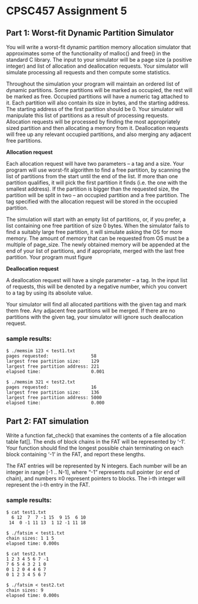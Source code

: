 # CPSC457 Assignment 5


## Part 1: Worst-fit Dynamic Partition Simulator

You will write a worst-fit dynamic partition memory allocation simulator that approximates some of the functionality of malloc() and free() in the standard C library. The input to your simulator will be a page size (a positive integer) and list of allocation and deallocation requests. Your simulator will simulate processing all requests and then compute some statistics.

Throughout the simulation your program will maintain an ordered list of dynamic partitions. Some partitions will be marked as occupied, the rest will be marked as free. Occupied partitions will have a numeric tag attached to it. Each partition will also contain its size in bytes, and the starting address. The starting address of the first partition should be 0. Your simulator will manipulate this list of partitions as a result of processing requests. Allocation requests will be processed by finding the most appropriately sized partition and then allocating a memory from it. Deallocation requests will free up any relevant occupied partitions, and also merging any adjacent free partitions.

__Allocation request__ 

Each allocation request will have two parameters – a tag and a size. Your program will use worst-fit algorithm to find a free partition, by scanning the list of partitions from the start until the end of the list. If more than one partition qualifies, it will pick the first partition it finds (i.e. the one with the smallest address). If the partition is bigger than the requested size, the partition will be split in two – an occupied partition and a free partition. The tag specified with the allocation request will be stored in the occupied partition.

The simulation will start with an empty list of partitions, or, if you prefer, a list containing one free partition of size 0 bytes. When the simulator fails to find a suitably large free partition, it will simulate asking the OS for more memory. The amount of memory that can be requested from OS must be a multiple of page_size. The newly obtained memory will be appended at the end of your list of partitions, and if appropriate, merged with the last free partition. Your program must figure

__Deallocation request__

A deallocation request will have a single parameter – a tag. In the input list of requests, this will be denoted by a negative number, which you convert to a tag by using its absolute value.

Your simulator will find all allocated partitions with the given tag and mark them free. Any adjacent free partitions will be merged. If there are no partitions with the given tag, your simulator will ignore such deallocation request.

### sample results:
```
$ ./memsim 123 < test1.txt
pages requested:                58
largest free partition size:    129
largest free partition address: 221
elapsed time:                   0.001

$ ./memsim 321 < test2.txt
pages requested:                16
largest free partition size:    136
largest free partition address: 5000
elapsed time:                   0.000
```

## Part 2: FAT simulation

Write a function fat_check() that examines the contents of a file allocation table fat[]. The ends of block chains in the FAT will be represented by ‘-1’. Your function should find the longest possible chain terminating on each block containing ‘-1’ in the FAT, and report these lengths.

The FAT entries will be represented by N integers. Each number will be an integer in range [-1 .. N-1], where “-1” represents null pointer (or end of chain), and numbers ≥0 represent pointers to blocks. The i-th integer will represent the i-th entry in the FAT.

### sample results:

```
$ cat test1.txt
  6 12  7  7 -1 15  9 15  6 10
 14  0 -1 11 13  1 12 -1 11 18

$ ./fatsim < test1.txt
chain sizes: 1 1 5
elapsed time: 0.000s
```
```
$ cat test2.txt
1 2 3 4 5 6 7 -1
7 6 5 4 3 2 1 0
0 1 2 0 4 4 6 7
0 1 2 3 4 5 6 7

$ ./fatsim < test2.txt
chain sizes: 9
elapsed time: 0.000s
```

